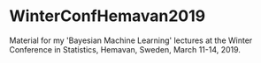 # WinterConfHemavan2019
Material for my 'Bayesian Machine Learning' lectures at the Winter Conference in Statistics, Hemavan, Sweden, March 11-14, 2019.
